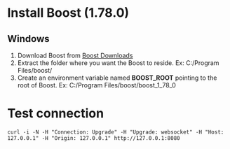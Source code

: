 # Install Boost (1.78.0)
## Windows
1. Download Boost from [Boost Downloads](https://www.boost.org/users/download/)
2. Extract the folder where you want the Boost to reside. Ex: C:/Program Files/boost/
3. Create an environment variable named **BOOST_ROOT** pointing to the root of Boost. Ex: C:/Program Files/boost/boost_1_78_0

# Test connection
```shell
curl -i -N -H "Connection: Upgrade" -H "Upgrade: websocket" -H "Host: 127.0.0.1" -H "Origin: 127.0.0.1" http://127.0.0.1:8080
```